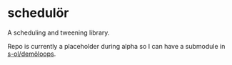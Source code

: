 schedulör
=========

A scheduling and tweening library.

Repo is currently a placeholder during alpha so I can have a submodule in [s-ol/demöloops](https://github.com/s-ol/demoloops).
